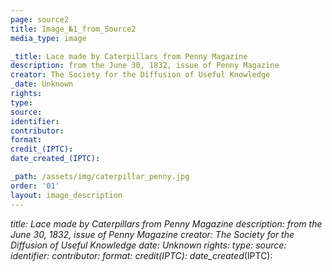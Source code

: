 ```yaml
---
page: source2
title: Image_№1_from_Source2
media_type: image

_title: Lace made by Caterpillars from Penny Magazine 
description: from the June 30, 1832, issue of Penny Magazine
creator: The Society for the Diffusion of Useful Knowledge
_date: Unknown
rights: 
type: 
source:
identifier:
contributor:
format:
credit_(IPTC):
date_created_(IPTC):

_path: /assets/img/caterpillar_penny.jpg
order: '01'
layout: image_description
---
```


_title: Lace made by Caterpillars from Penny Magazine 
description: from the June 30, 1832, issue of Penny Magazine
creator: The Society for the Diffusion of Useful Knowledge
_date: Unknown
rights: 
type: 
source:
identifier:
contributor:
format:
credit_(IPTC):
date_created_(IPTC):
